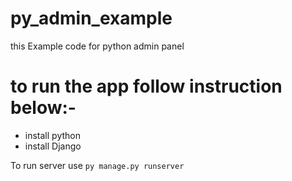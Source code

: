 # py_admin_example
this Example code for python admin panel

# to run the app follow instruction below:-
- install python
- install Django

To run server use `py manage.py runserver`
